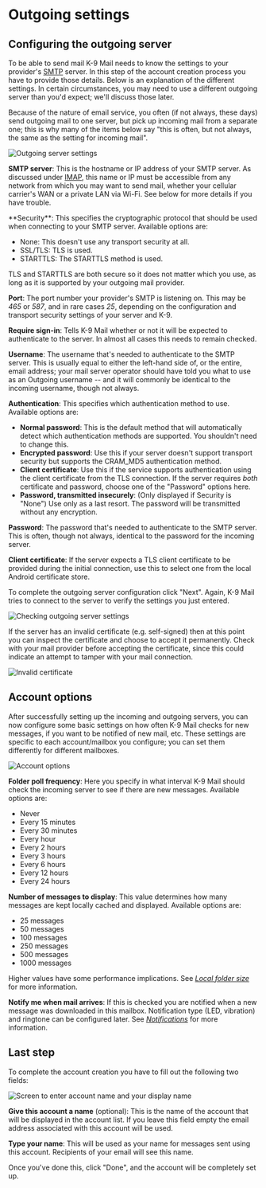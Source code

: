 # Outgoing settings

## Configuring the outgoing server

To be able to send mail K-9 Mail needs to know the settings to your provider's 
[SMTP](https://en.wikipedia.org/wiki/SMTP) server. In this step of the account creation process you have to provide 
those details. Below is an explanation of the different settings. In certain circumstances, you may need to use a 
different outgoing server than you'd expect; we'll discuss those later.

Because of the nature of email service, you often (if not always, these days) send outgoing mail to one server, but 
pick up incoming mail from a separate one; this is why many of the items below say "this is often, but not always, the
 same as the setting for incoming mail".

![Outgoing server settings](img/account_setup_step4_smtp_outgoing_server.png)

**SMTP server**: This is the hostname or IP address of your SMTP server. As discussed under [IMAP](incoming_imap.md), this
name or IP must be accessible from any network from which you may want to send mail, whether your cellular carrier's
WAN or a private LAN via Wi-Fi. See below for more details if you have trouble.

<div id="security"/>
**Security**: This specifies the cryptographic protocol that should be used when connecting to your SMTP server.
Available options are:

* None: This doesn't use any transport security at all.
* SSL/TLS: TLS is used.
* STARTTLS: The STARTTLS method is used.

TLS and STARTTLS are both secure so it does not matter which you use, as long as it is supported by
your outgoing mail provider.

**Port**: The port number your provider's SMTP is listening on. This may be *465* or *587*, and in rare cases *25*, 
depending on the configuration and transport security settings of your server and K-9.

**Require sign-in**: Tells K-9 Mail whether or not it will be expected to authenticate to the server. In almost all 
cases this needs to remain checked.

**Username**: The username that's needed to authenticate to the SMTP server. This is usually equal to either the
left-hand side of, or the entire, email address; your mail server operator should have told you what to use as an
Outgoing username -- and it will commonly be identical to the incoming username, though not always.

**Authentication**: This specifies which authentication method to use. Available options are:

* **Normal password**: This is the default method that will automatically detect which authentication methods are supported.
You shouldn't need to change this.
* **Encrypted password**: Use this if your server doesn't support transport security but supports the CRAM_MD5 authentication
method.
* **Client certificate**: Use this if the service supports authentication using the client certificate from the TLS connection.
If the server requires *both* certificate and password, choose one of the "Password" options here.
* **Password, transmitted insecurely**: (Only displayed if Security is "None") Use only as a last resort. The password will be transmitted without any encryption.

**Password**: The password that's needed to authenticate to the SMTP server. This is often, though not always, identical
to the password for the incoming server.

**Client certificate**: If the server expects a TLS client certificate to be provided during the initial connection,
use this to select one from the local Android certificate store.

To complete the outgoing server configuration click "Next". Again, K-9 Mail tries to connect to the server to verify
the settings you just entered.

![Checking outgoing server settings](img/account_setup_step4.5_smtp_checking_outgoing_server_settings.png)

If the server has an invalid certificate (e.g. self-signed) then at this point you can inspect the certificate
and choose to accept it permanently. Check with your mail provider before accepting the certificate, since
this could indicate an attempt to tamper with your mail connection.

![Invalid certificate](img/account_setup_step3.6_invalid_certificate.png)

## Account options

After successfully setting up the incoming and outgoing servers, you can now configure some basic settings on how often
K-9 Mail checks for new messages, if you want to be notified of new mail, etc. These settings are specific to each 
account/mailbox you configure; you can set them differently for different mailboxes.

![Account options](img/account_setup_step5_account_options.png)

**Folder poll frequency**: Here you specify in what interval K-9 Mail should check the incoming server to see if there 
are new messages. Available options are:

* Never
* Every 15 minutes
* Every 30 minutes
* Every hour
* Every 2 hours
* Every 3 hours
* Every 6 hours
* Every 12 hours
* Every 24 hours


**Number of messages to display**: This value determines how many messages are kept locally cached and displayed. 
Available options are:

* 25 messages
* 50 messages
* 100 messages
* 250 messages
* 500 messages
* 1000 messages

Higher values have some performance implications. See [*Local folder size*](../settings/account.md#local-folder-size) 
for more information.

**Notify me when mail arrives**: If this is checked you are notified when a new message was downloaded in this mailbox.
Notification type (LED, vibration) and ringtone can be configured later. See 
[*Notifications*](../settings/account.md#notifications) for more information.

## Last step

To complete the account creation you have to fill out the following two fields:

![Screen to enter account name and your display name](img/account_setup_step6_account_name.png)

**Give this account a name** (optional): This is the name of the account that will be displayed in the account list. If
you leave this field empty the email address associated with this account will be used.

**Type your name**: This will be used as your name for messages sent using this account. Recipients
of your email will see this name.

Once you've done this, click "Done", and the account will be completely set up.
